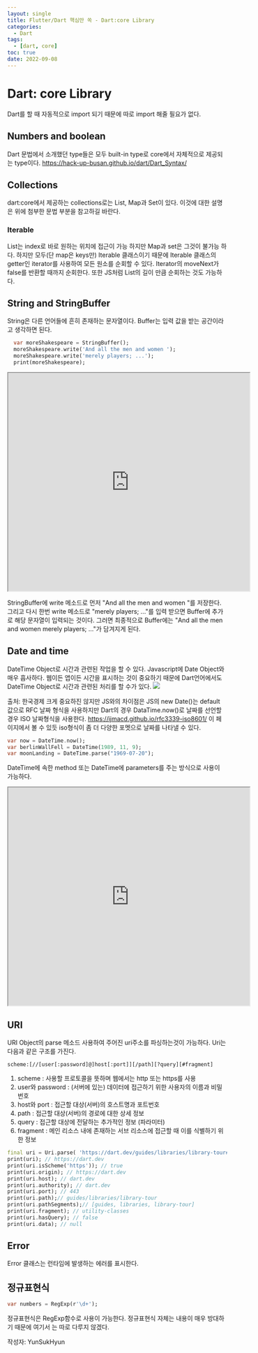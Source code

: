 ```yaml
---
layout: single
title: Flutter/Dart 핵심만 쏙 - Dart:core Library
categories:
  - Dart
tags:
  - [dart, core]
toc: true
date: 2022-09-08
---
```

# Dart: core Library
Dart를 할 때 자동적으로 import 되기 때문에 따로 import 해줄 필요가 없다.

## Numbers and boolean
Dart 문법에서 소개했던 type들은 모두 built-in type로 core에서 자체적으로 제공되는 type이다. 
https://hack-up-busan.github.io/dart/Dart_Syntax/

## Collections
dart:core에서 제공하는 collections로는 List, Map과 Set이 있다. 이것에 대한 설명은 위에 첨부한 문법 부분을 참고하길 바란다.

### Iterable
List는 index로 바로 원하는 위치에 접근이 가능 하지만 Map과 set은 그것이 불가능 하다. 하지만 모두(단 map은 keys만) Iterable 클래스이기 때문에 Iterable 클래스의 getter인 iterator를 사용하여 모든 원소를 순회할 수 있다. Iterator의 moveNext가 false를 반환할 때까지 순회한다.  또한 JS처럼 List의 길이 만큼 순회하는 것도 가능하다. 





## String and StringBuffer
String은 다른 언어들에 흔히 존재하는 문자열이다.
Buffer는 입력 값을 받는 공간이라고 생각하면 된다. 

```dart
  var moreShakespeare = StringBuffer();
  moreShakespeare.write('And all the men and women ');
  moreShakespeare.write('merely players; ...');
  print(moreShakespeare);
```

<iframe src="https://dartpad.dev/embed-dart.html?id=d84f45edb6eeda7fefc41832fe2808a6" style="width:110%; height:500px"></iframe>

StringBuffer에 write 메소드로 먼저 
"And all the men and women "를 저장한다. 그리고 다시 한번 write 메소드로  "merely players; ..."를 입력 받으면 Buffer에 추가로 해당 문자열이 입력되는 것이다. 그러면 최종적으로 Buffer에는 "And all the men and women merely players; ..."가 담겨지게 된다.  

  
## Date and time
DateTime Object로 시간과 관련된 작업을 할 수 있다.
Javascript에 Date Object와 매우 흡사하다. 웹이든 앱이든 시간을 표시하는 것이 중요하기 때문에 Dart언어에서도 DateTime Object로 시간과 관련된 처리를 할 수가 있다.
![](https://img.hankyung.com/photo/201906/AKR20190626076151017_05_i.jpg)

  
출처: 한국경제
크게 중요하진 않지만 JS와의 차이점은 JS의 new Date()는 default 값으로 RFC 날짜 형식을 사용하지만 Dart의 경우 DataTime.now()로 날짜를 선언할 경우 ISO 날짜형식을 사용한다. 
https://ijmacd.github.io/rfc3339-iso8601/
이 페이지에서 볼 수 있듯 iso형식이 좀 더 다양한 포멧으로 날짜를 나타낼 수 있다. 

  



```dart
var now = DateTime.now();
var berlinWallFell = DateTime(1989, 11, 9);
var moonLanding = DateTime.parse("1969-07-20");
```

DateTime에 속한 method 또는 DateTime에 parameters를 주는 방식으로 사용이 가능하다. 

  

</iframe>
<iframe src="https://dartpad.dev/embed-dart.html?id=836dc3cb95296a42e218c0ec2a27ebbc" style="width:110%; height:500px"></iframe>

## URI
URI Object의 parse 메소드 사용하여 주어진 uri주소를 파싱하는것이 가능하다. 
Uri는 다음과 같은 구조를 가진다.

```
scheme:[//[user[:password]@]host[:port]][/path][?query][#fragment]
```

1.  scheme : 사용할 프로토콜을 뜻하며 웹에서는 http 또는 https를 사용
2.  user와 password : (서버에 있는) 데이터에 접근하기 위한 사용자의 이름과 비밀번호
3.  host와 port : 접근할 대상(서버)의 호스트명과 포트번호
4.  path : 접근할 대상(서버)의 경로에 대한 상세 정보
5.  query : 접근할 대상에 전달하는 추가적인 정보 (파라미터)
6.  fragment : 메인 리소스 내에 존재하는 서브 리소스에 접근할 때 이를 식별하기 위한 정보

```dart
final uri = Uri.parse( 'https://dart.dev/guides/libraries/library-tour#utility-classes'); 
print(uri); // https://dart.dev 
print(uri.isScheme('https')); // true
print(uri.origin); // https://dart.dev
print(uri.host); // dart.dev
print(uri.authority); // dart.dev
print(uri.port); // 443
print(uri.path);// guides/libraries/library-tour
print(uri.pathSegments);// [guides, libraries, library-tour]  
print(uri.fragment); // utility-classes
print(uri.hasQuery); // false
print(uri.data); // null
```

## Error
Error 클래스는 런타임에 발생하는 에러를 표시한다.


## 정규표현식
```dart
var numbers = RegExp(r'\d+');
```

정규표현식은 RegExp함수로 사용이 가능한다. 
정규표현식 자체는 내용이 매우 방대하기 때문에 여기서 는 따로 다루지 않겠다. 



작성자: YunSukHyun
